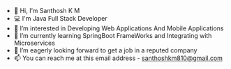 - 👋 Hi, I’m Santhosh K M
- 💻 I'm Java Full Stack Developer
- 👀 I’m interested in Developing Web Applications And Mobile Applications
- 🌱 I’m currently learning SpringBoot FrameWorks and Integrating with Microservices
- 💞️ I’m eagerly looking forward to get a job in a reputed company
- 📫 You can reach me at this email address - santhoshkm810@gmail.com

<!---
santhoshkm810/santhoshkm810 is a ✨ special ✨ repository because its `README.md` (this file) appears on your GitHub profile.
You can click the Preview link to take a look at your changes.
--->
